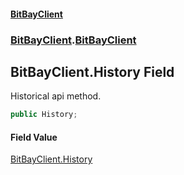 #### [BitBayClient](./index.md 'index')
### [BitBayClient](./BitBayClient.md 'BitBayClient').[BitBayClient](./BitBayClient-BitBayClient.md 'BitBayClient.BitBayClient')
## BitBayClient.History Field
Historical api method.  
```csharp
public History;
```
#### Field Value
[BitBayClient.History](https://docs.microsoft.com/en-us/dotnet/api/BitBayClient.History 'BitBayClient.History')  
